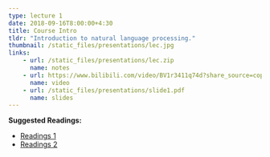 ```yaml
---
type: lecture 1
date: 2018-09-16T8:00:00+4:30
title: Course Intro
tldr: "Introduction to natural language processing."
thumbnail: /static_files/presentations/lec.jpg
links: 
    - url: /static_files/presentations/lec.zip
      name: notes
    - url: https://www.bilibili.com/video/BV1r3411q74d?share_source=copy_web
      name: video
    - url: /static_files/presentations/slide1.pdf
      name: slides
---
```

**Suggested Readings:**
- [Readings 1](http://example.com)
- [Readings 2](http://example.com)
